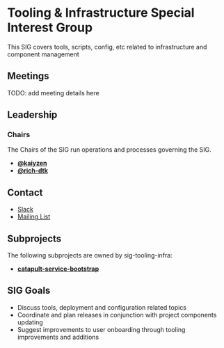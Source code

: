 # Tooling & Infrastructure Special Interest Group

This SIG covers tools, scripts, config, etc related to infrastructure and component management

## Meetings

TODO: add meeting details here

## Leadership

### Chairs
The Chairs of the SIG run operations and processes governing the SIG.

* **[@kaiyzen](https://github.com/kaiyzen)**
* **[@rich-dtk](https://github.com/rich-dtk)**

## Contact

* [Slack](https://nem2.slack.com/messages/sig-tooling-infra)
* [Mailing List](https://groups.google.com/forum/#!forum/nemtech-sig-tooling-infra)

## Subprojects

The following subprojects are owned by sig-tooling-infra:

* **[catapult-service-bootstrap](https://github.com/nemtech/catapult-service-bootstrap)**

## SIG Goals

* Discuss tools, deployment and configuration related topics
* Coordinate and plan releases in conjunction with project components updating
* Suggest improvements to user onboarding through tooling improvements and additions

